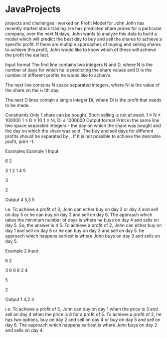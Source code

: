 # JavaProjects
projects and challenges i worked on
Profit Model for John
John has recently started stock trading. He has predicted share prices for a particular company, over the next N days. 
John wants to analyze this data to build a model which will predict the best day to buy and sell the shares to achieve a specific profit. 
If there are multiple approaches of buying and selling shares to achieve this profit, John would like to know which of these will achieve the profit the earliest.

Input format
The first line contains two integers N and D, 
where N is the number of days for which he is predicting the share values and D is the number of different profits he would like to achieve.

The next line contains N space separated integers, where Ni is the value of the share on the i+1th day.

The next D lines contain a single integer Di, where Di is the profit that needs to be made.

Constraints
Only 1 share can be bought.
Short selling is not allowed.
1 ≤ N ≤ 100000
1 ≤  D ≤ 10
1 ≤ Ni, Di ≤ 1000000
Output format
Print in the same line two space separated integers - the day on which the share was bought and the day on which the share was sold. 
The buy and sell days for different profits should be separated by ,. If it is not possible to achieve the desirable profit, print -1.

Examples
Example 1
Input
 
6 2  
 
3 1 2 1 4 5
 
3
 
2
 
Output
4 5,3 5

i.e. To achieve a profit of 3, John can either buy on day 2 or day 4 and sell on day 5 or he can buy on day 3 and sell on day 6. 
The approach which takes the minimum number of days is where he buys on day 4 and sells on day 5. So, the answer is 4 5. 
To achieve a profit of 2, John can either buy on day 1 and sell on day 6 or he can buy on day 3 and sell on day 5. 
he approach which happens earliest is where John buys on day 3 and sells on day 5.

Example 2
Input
 
6 2
  
3 6 9 8 2 4 
 
5
 
2
 
Output
1 4,2 4

i.e. To achieve a profit of 5, John can buy on day 1 when the price is 3 and sell on day 4 when the price is 8 for a profit of 5. 
To achieve a profit of 2, he has two options, buy on day 2 and sell on day 4 or buy on day 5 and sell on day 6. 
The approach which happens earliest is where John buys on day 2 and sells on day 4.
